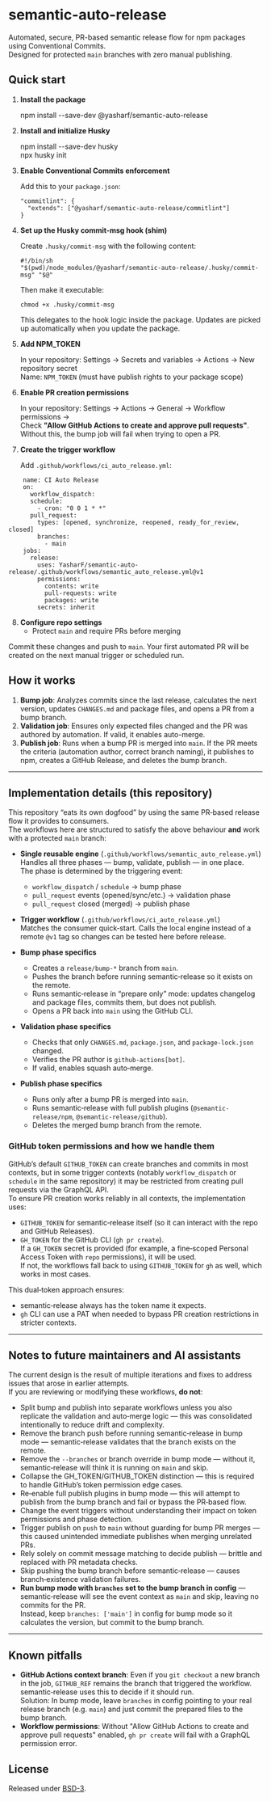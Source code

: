 # semantic-auto-release

Automated, secure, PR-based semantic release flow for npm packages using Conventional Commits.  
Designed for protected `main` branches with zero manual publishing.

## Quick start

1.  **Install the package**

    npm install --save-dev @yasharf/semantic-auto-release

2.  **Install and initialize Husky**

    npm install --save-dev husky  
    npx husky init

3.  **Enable Conventional Commits enforcement**

    Add this to your `package.json`:

        "commitlint": {
          "extends": ["@yasharf/semantic-auto-release/commitlint"]
        }

4.  **Set up the Husky commit-msg hook (shim)**

    Create `.husky/commit-msg` with the following content:

        #!/bin/sh
        "$(pwd)/node_modules/@yasharf/semantic-auto-release/.husky/commit-msg" "$@"

    Then make it executable:

        chmod +x .husky/commit-msg

    This delegates to the hook logic inside the package. Updates are picked up automatically when you update the package.

5.  **Add NPM_TOKEN**

    In your repository: Settings → Secrets and variables → Actions → New repository secret  
    Name: `NPM_TOKEN` (must have publish rights to your package scope)

6.  **Enable PR creation permissions**

    In your repository: Settings → Actions → General → Workflow permissions →  
    Check **"Allow GitHub Actions to create and approve pull requests"**.  
    Without this, the bump job will fail when trying to open a PR.

7.  **Create the trigger workflow**

    Add `.github/workflows/ci_auto_release.yml`:

```
    name: CI Auto Release
    on:
      workflow_dispatch:
      schedule:
        - cron: "0 0 1 * *"
      pull_request:
        types: [opened, synchronize, reopened, ready_for_review, closed]
        branches:
          - main
    jobs:
      release:
        uses: YasharF/semantic-auto-release/.github/workflows/semantic_auto_release.yml@v1
        permissions:
          contents: write
          pull-requests: write
          packages: write
        secrets: inherit
```

8.  **Configure repo settings**
    - Protect `main` and require PRs before merging

Commit these changes and push to `main`. Your first automated PR will be created on the next manual trigger or scheduled run.

## How it works

1. **Bump job**: Analyzes commits since the last release, calculates the next version, updates `CHANGES.md` and package files, and opens a PR from a bump branch.
2. **Validation job**: Ensures only expected files changed and the PR was authored by automation. If valid, it enables auto-merge.
3. **Publish job**: Runs when a bump PR is merged into `main`. If the PR meets the criteria (automation author, correct branch naming), it publishes to npm, creates a GitHub Release, and deletes the bump branch.

---

## Implementation details (this repository)

This repository “eats its own dogfood” by using the same PR‑based release flow it provides to consumers.  
The workflows here are structured to satisfy the above behaviour **and** work with a protected `main` branch:

- **Single reusable engine** (`.github/workflows/semantic_auto_release.yml`)  
  Handles all three phases — bump, validate, publish — in one place.  
  The phase is determined by the triggering event:
  - `workflow_dispatch` / `schedule` → bump phase
  - `pull_request` events (opened/sync/etc.) → validation phase
  - `pull_request` closed (merged) → publish phase

- **Trigger workflow** (`.github/workflows/ci_auto_release.yml`)  
  Matches the consumer quick‑start. Calls the local engine instead of a remote `@v1` tag so changes can be tested here before release.

- **Bump phase specifics**
  - Creates a `release/bump-*` branch from `main`.
  - Pushes the branch before running semantic‑release so it exists on the remote.
  - Runs semantic‑release in “prepare only” mode: updates changelog and package files, commits them, but does not publish.
  - Opens a PR back into `main` using the GitHub CLI.

- **Validation phase specifics**
  - Checks that only `CHANGES.md`, `package.json`, and `package-lock.json` changed.
  - Verifies the PR author is `github-actions[bot]`.
  - If valid, enables squash auto‑merge.

- **Publish phase specifics**
  - Runs only after a bump PR is merged into `main`.
  - Runs semantic‑release with full publish plugins (`@semantic-release/npm`, `@semantic-release/github`).
  - Deletes the merged bump branch from the remote.

### GitHub token permissions and how we handle them

GitHub’s default `GITHUB_TOKEN` can create branches and commits in most contexts, but in some trigger contexts (notably `workflow_dispatch` or `schedule` in the same repository) it may be restricted from creating pull requests via the GraphQL API.  
To ensure PR creation works reliably in all contexts, the implementation uses:

- `GITHUB_TOKEN` for semantic‑release itself (so it can interact with the repo and GitHub Releases).
- `GH_TOKEN` for the GitHub CLI (`gh pr create`).  
  If a `GH_TOKEN` secret is provided (for example, a fine‑scoped Personal Access Token with `repo` permissions), it will be used.  
  If not, the workflows fall back to using `GITHUB_TOKEN` for `gh` as well, which works in most cases.

This dual‑token approach ensures:

- semantic‑release always has the token name it expects.
- `gh` CLI can use a PAT when needed to bypass PR creation restrictions in stricter contexts.

---

## Notes to future maintainers and AI assistants

The current design is the result of multiple iterations and fixes to address issues that arose in earlier attempts.  
If you are reviewing or modifying these workflows, **do not**:

- Split bump and publish into separate workflows unless you also replicate the validation and auto‑merge logic — this was consolidated intentionally to reduce drift and complexity.
- Remove the branch push before running semantic‑release in bump mode — semantic‑release validates that the branch exists on the remote.
- Remove the `--branches` or branch override in bump mode — without it, semantic‑release will think it is running on `main` and skip.
- Collapse the GH_TOKEN/GITHUB_TOKEN distinction — this is required to handle GitHub’s token permission edge cases.
- Re‑enable full publish plugins in bump mode — this will attempt to publish from the bump branch and fail or bypass the PR‑based flow.
- Change the event triggers without understanding their impact on token permissions and phase detection.
- Trigger publish on `push` to `main` without guarding for bump PR merges — this caused unintended immediate publishes when merging unrelated PRs.
- Rely solely on commit message matching to decide publish — brittle and replaced with PR metadata checks.
- Skip pushing the bump branch before semantic‑release — causes branch‑existence validation failures.
- **Run bump mode with `branches` set to the bump branch in config** — semantic‑release will see the event context as `main` and skip, leaving no commits for the PR.  
  Instead, keep `branches: ['main']` in config for bump mode so it calculates the version, but commit to the bump branch.

---

## Known pitfalls

- **GitHub Actions context branch**: Even if you `git checkout` a new branch in the job, `GITHUB_REF` remains the branch that triggered the workflow. semantic‑release uses this to decide if it should run.  
  Solution: In bump mode, leave `branches` in config pointing to your real release branch (e.g. `main`) and just commit the prepared files to the bump branch.
- **Workflow permissions**: Without "Allow GitHub Actions to create and approve pull requests" enabled, `gh pr create` will fail with a GraphQL permission error.

## License

Released under [BSD-3](LICENSE).
